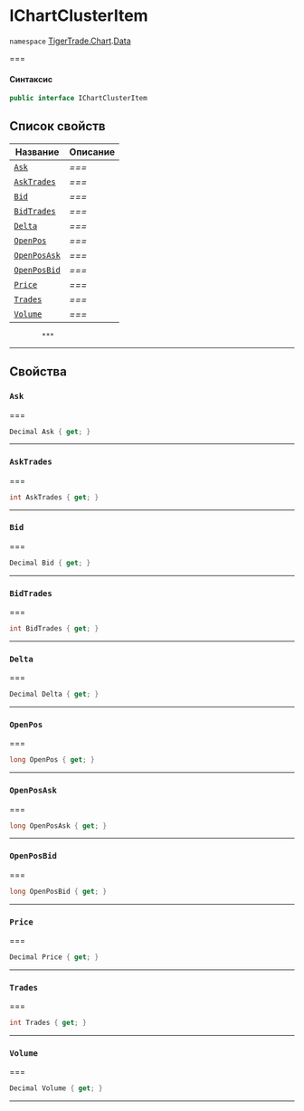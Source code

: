 # IChartClusterItem

`namespace` [TigerTrade.Chart](../../../).[Data](./)

\===

#### Синтаксис

```csharp
public interface IChartClusterItem
```

## Список свойств

| Название                                                    | Описание |
| ----------------------------------------------------------- | -------- |
| [`Ask`](ichartclusteritem.cs.md#property-ask)               | _===_    |
| [`AskTrades`](ichartclusteritem.cs.md#property-asktrades)   | _===_    |
| [`Bid`](ichartclusteritem.cs.md#property-bid)               | _===_    |
| [`BidTrades`](ichartclusteritem.cs.md#property-bidtrades)   | _===_    |
| [`Delta`](ichartclusteritem.cs.md#property-delta)           | _===_    |
| [`OpenPos`](ichartclusteritem.cs.md#property-openpos)       | _===_    |
| [`OpenPosAsk`](ichartclusteritem.cs.md#property-openposask) | _===_    |
| [`OpenPosBid`](ichartclusteritem.cs.md#property-openposbid) | _===_    |
| [`Price`](ichartclusteritem.cs.md#property-price)           | _===_    |
| [`Trades`](ichartclusteritem.cs.md#property-trades)         | _===_    |
| [`Volume`](ichartclusteritem.cs.md#property-volume)         | _===_    |

```
        ***  
```

***

## Свойства

### `Ask` <a href="#property-ask" id="property-ask"></a>

\===

```csharp
Decimal Ask { get; }
```

***

### `AskTrades` <a href="#property-asktrades" id="property-asktrades"></a>

\===

```csharp
int AskTrades { get; }
```

***

### `Bid` <a href="#property-bid" id="property-bid"></a>

\===

```csharp
Decimal Bid { get; }
```

***

### `BidTrades` <a href="#property-bidtrades" id="property-bidtrades"></a>

\===

```csharp
int BidTrades { get; }
```

***

### `Delta` <a href="#property-delta" id="property-delta"></a>

\===

```csharp
Decimal Delta { get; }
```

***

### `OpenPos` <a href="#property-openpos" id="property-openpos"></a>

\===

```csharp
long OpenPos { get; }
```

***

### `OpenPosAsk` <a href="#property-openposask" id="property-openposask"></a>

\===

```csharp
long OpenPosAsk { get; }
```

***

### `OpenPosBid` <a href="#property-openposbid" id="property-openposbid"></a>

\===

```csharp
long OpenPosBid { get; }
```

***

### `Price` <a href="#property-price" id="property-price"></a>

\===

```csharp
Decimal Price { get; }
```

***

### `Trades` <a href="#property-trades" id="property-trades"></a>

\===

```csharp
int Trades { get; }
```

***

### `Volume` <a href="#property-volume" id="property-volume"></a>

\===

```csharp
Decimal Volume { get; }
```

***
